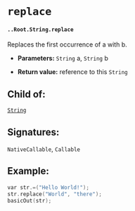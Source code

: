 # `replace`

#### `..Root.String.replace`

Replaces the first occurrence of a with b.

* **Parameters:** `String` a, `String` b

* **Return value:** reference to this `String`

## Child of:

[`String`](docs..Root.String.md)

## Signatures:

`NativeCallable`, `Callable`


## Example:

```c
var str.=("Hello World!");
str.replace("World", "there");
basicOut(str);
```